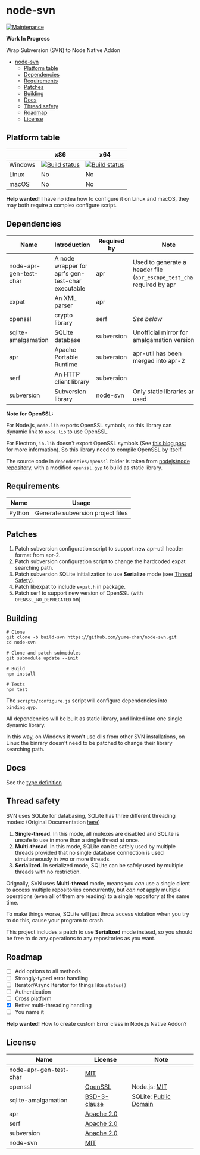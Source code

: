 # node-svn

[![Maintenance](https://img.shields.io/maintenance/yes/2018.svg)]()

**Work In Progress**

Wrap Subversion (SVN) to Node Native Addon

- [node-svn](#node-svn)
    - [Platform table](#platform-table)
    - [Dependencies](#dependencies)
    - [Requirements](#requirements)
    - [Patches](#patches)
    - [Building](#building)
    - [Docs](#docs)
    - [Thread safety](#thread-safety)
    - [Roadmap](#roadmap)
    - [License](#license)

## Platform table

|         | x86                                                                                                                                                                            | x64                                                                                                                                                                            |
| ------- | ------------------------------------------------------------------------------------------------------------------------------------------------------------------------------ | ------------------------------------------------------------------------------------------------------------------------------------------------------------------------------ |
| Windows | [![Build status](https://ci.appveyor.com/api/projects/status/u7klnu47dxei6w0x/branch/master?svg=true)](https://ci.appveyor.com/project/yume-chan/node-svn/branch/master) | [![Build status](https://ci.appveyor.com/api/projects/status/u7klnu47dxei6w0x/branch/master?svg=true)](https://ci.appveyor.com/project/yume-chan/node-svn/branch/master) |
| Linux   | No                                                                                                                                                                             | No                                                                                                                                                                             |
| macOS   | No                                                                                                                                                                             | No                                                                                                                                                                             |

**Help wanted!** I have no idea how to configure it on Linux and macOS, they may both require a complex configure script.

## Dependencies

| Name                   | Introduction                                      | Required by           | Note                                                                      |
| ---------------------- | ------------------------------------------------- | --------------------- | ------------------------------------------------------------------------- |
| node-apr-gen-test-char | A node wrapper for apr's gen-test-char executable | apr                   | Used to generate a header file (`apr_escape_test_char.h`) required by apr |
| expat                  | An XML parser                                     | apr                   |                                                                           |
| openssl                | crypto library                                    | serf                  | *See below*                                                               |
| sqlite-amalgamation    | SQLite database                                   | subversion            | Unofficial mirror for amalgamation version                                |
| apr                    | Apache Portable Runtime                           | subversion            | apr-util has been merged into apr-2                                       |
| serf                   | An HTTP client library                            | subversion            |                                                                           |
| subversion             | Subversion library                                | node-svn              | Only static libraries are used                                            |

**Note for OpenSSL:**

For Node.js, `node.lib` exports OpenSSL symbols, so this library can dynamic link to `node.lib` to use OpenSSL.

For Electron, `io.lib` doesn't export OpenSSL symbols (See [this blog post](https://electronjs.org/blog/electron-internals-using-node-as-a-library#shared-library-or-static-library) for more information). So this library need to compile OpenSSL by itself.

The source code in `dependencies/openssl` folder is taken from [nodejs/node repository](https://github.com/nodejs/node/tree/master/deps/openssl), with a modified `openssl.gyp` to build as static library.

## Requirements

| Name   | Usage                             |
| ------ | --------------------------------- |
| Python | Generate subversion project files |

## Patches

1. Patch subversion configuration script to support new apr-util header format from apr-2.
1. Patch subversion configuration script to change the hardcoded expat searching path.
2. Patch subversion SQLite initialization to use **Serialize** mode (see [Thread Safety](#Thread-safey)).
1. Patch libexpat to include `expat.h` in package.
1. Patch serf to support new version of OpenSSL (with `OPENSSL_NO_DEPRECATED` on)

## Building

```` shell
# Clone
git clone -b build-svn https://github.com/yume-chan/node-svn.git
cd node-svn

# Clone and patch submodules
git submodule update --init

# Build
npm install

# Tests
npm test
````

The `scripts/configure.js` script will configure dependencies into `binding.gyp`.

All dependencies will be built as static library, and linked into one single dynamic library.

In this way, on Windows it won't use dlls from other SVN installations, on Linux the binrary doesn't need to be patched to change their library searching path.

## Docs

See the [type definition](scripts/index.d.ts)

## Thread safety

SVN uses SQLite for databasing, SQLite has three different threading modes: (Original Documentation [here](https://sqlite.org/threadsafe.html))

1. **Single-thread**. In this mode, all mutexes are disabled and SQLite is unsafe to use in more than a single thread at once.
1. **Multi-thread**. In this mode, SQLite can be safely used by multiple threads provided that no single database connection is used simultaneously in two or more threads.
1. **Serialized**. In serialized mode, SQLite can be safely used by multiple threads with no restriction.

Orignally, SVN uses **Multi-thread** mode, means you *can* use a single client to access multiple repositories concurrently, but *can not* apply multiple operations (even all of them are reading) to a single repository at the same time.

To make things worse, SQLite will just throw access violation when you try to do this, cause your program to crash.

This project includes a patch to use **Serialized** mode instead, so you should be free to do any operations to any repositories as you want.

## Roadmap

- [ ] Add options to all methods
- [ ] Strongly-typed error handling
- [ ] Iterator/Async Iterator for things like `status()`
- [ ] Authentication
- [ ] Cross platform
- [x] Better multi-threading handling
- [ ] You name it

**Help wanted!** How to create custom Error class in Node.js Native Addon?

## License

| Name                   | License                                                                            | Note                                                               |
| ---------------------- | ---------------------------------------------------------------------------------- | ------------------------------------------------------------------ |
| node-apr-gen-test-char | [MIT](https://github.com/yume-chan/node-apr-gen-test-char/blob/master/LICENSE)     |                                                                    |
| openssl                | [OpenSSL](https://github.com/openssl/openssl/blob/master/LICENSE)                  | Node.js: [MIT](https://github.com/nodejs/node/blob/master/LICENSE) |
| sqlite-amalgamation    | [BSD-3-clause](https://github.com/azadkuh/sqlite-amalgamation/blob/master/LICENSE) | SQLite: [Public Domain](http://www.sqlite.org/copyright.html)      |
| apr                    | [Apache 2.0](https://github.com/apache/apr/blob/trunk/LICENSE)                     |                                                                    |
| serf                   | [Apache 2.0](https://github.com/apache/apr/blob/trunk/LICENSE)                     |                                                                    |
| subversion             | [Apache 2.0](https://github.com/apache/subversion/blob/trunk/LICENSE)              |                                                                    |
| node-svn               | [MIT](https://github.com/yume-chan/node-svn/blob/master/LICENSE)                   |                                                                    |
